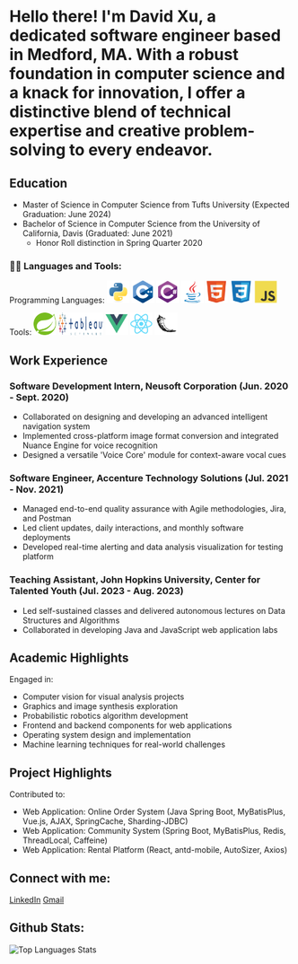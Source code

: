 # Hello there! I'm David Xu, a dedicated software engineer based in Medford, MA. With a robust foundation in computer science and a knack for innovation, I offer a distinctive blend of technical expertise and creative problem-solving to every endeavor.

## Education
- Master of Science in Computer Science from Tufts University (Expected Graduation: June 2024)
- Bachelor of Science in Computer Science from the University of California, Davis (Graduated: June 2021)
  - Honor Roll distinction in Spring Quarter 2020

### 👨‍💻 Languages and Tools:

Programming Languages:
<code><img height="40" src="https://raw.githubusercontent.com/devicons/devicon/master/icons/python/python-original.svg"></code>
<code><img height="40" src="https://raw.githubusercontent.com/devicons/devicon/master/icons/cplusplus/cplusplus-original.svg"></code>
<code><img height="40" src="https://raw.githubusercontent.com/devicons/devicon/master/icons/csharp/csharp-original.svg"></code>
<code><img height="40" src="https://raw.githubusercontent.com/devicons/devicon/master/icons/java/java-original.svg"></code>
<code><img height="40" src="https://raw.githubusercontent.com/devicons/devicon/master/icons/html5/html5-original.svg"></code>
<code><img height="40" src="https://raw.githubusercontent.com/devicons/devicon/master/icons/css3/css3-original.svg"></code>
<code><img height="40" src="https://raw.githubusercontent.com/devicons/devicon/master/icons/javascript/javascript-original.svg"></code>

Tools:
<code><img height="40" src="https://raw.githubusercontent.com/devicons/devicon/master/icons/spring/spring-original.svg"></code>
<code><img height="40" width="80" src="https://raw.githubusercontent.com/logo/Tableau/master/images/logo.svg"></code>
<code><img height="40" src="https://raw.githubusercontent.com/devicons/devicon/master/icons/vuejs/vuejs-original.svg"></code>
<code><img height="40" src="https://raw.githubusercontent.com/devicons/devicon/master/icons/react/react-original.svg"></code>
<code><img height="40" src="https://raw.githubusercontent.com/devicons/devicon/master/icons/flask/flask-original.svg"></code>

## Work Experience
### Software Development Intern, Neusoft Corporation (Jun. 2020 - Sept. 2020)
- Collaborated on designing and developing an advanced intelligent navigation system
- Implemented cross-platform image format conversion and integrated Nuance Engine for voice recognition
- Designed a versatile 'Voice Core' module for context-aware vocal cues

### Software Engineer, Accenture Technology Solutions (Jul. 2021 - Nov. 2021)
- Managed end-to-end quality assurance with Agile methodologies, Jira, and Postman
- Led client updates, daily interactions, and monthly software deployments
- Developed real-time alerting and data analysis visualization for testing platform

### Teaching Assistant, John Hopkins University, Center for Talented Youth (Jul. 2023 - Aug. 2023)
- Led self-sustained classes and delivered autonomous lectures on Data Structures and Algorithms
- Collaborated in developing Java and JavaScript web application labs

## Academic Highlights
Engaged in:
- Computer vision for visual analysis projects
- Graphics and image synthesis exploration
- Probabilistic robotics algorithm development
- Frontend and backend components for web applications
- Operating system design and implementation
- Machine learning techniques for real-world challenges

## Project Highlights
Contributed to:
- Web Application: Online Order System (Java Spring Boot, MyBatisPlus, Vue.js, AJAX, SpringCache, Sharding-JDBC)
- Web Application: Community System (Spring Boot, MyBatisPlus, Redis, ThreadLocal, Caffeine)
- Web Application: Rental Platform (React, antd-mobile, AutoSizer, Axios)

## Connect with me:
[LinkedIn](https://www.linkedin.com/in/jianan-xu-b705961b0/)
[Gmail](mailto:jiananxu11@gmail.com)



## Github Stats:
![Top Languages Stats](https://github-readme-stats.vercel.app/api/top-langs/?username=hackstormnan&hide=smalltalk&theme=buefy&layout=compact&hide_border=true)
